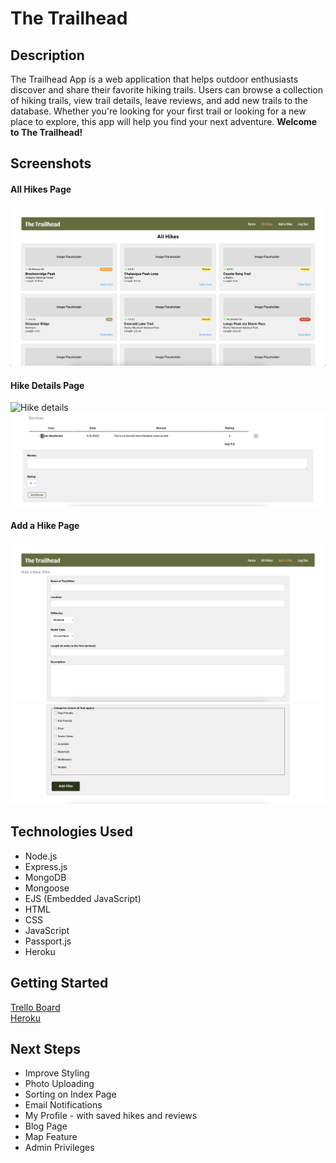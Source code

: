 # The Trailhead

## Description

The Trailhead App is a web application that helps outdoor enthusiasts discover and share their favorite hiking trails. Users can browse a collection of hiking trails, view trail details, leave reviews, and add new trails to the database. Whether you're looking for your first trail or looking for a new place to explore, this app will help you find your next adventure. **Welcome to The Trailhead!**

## Screenshots
#### All Hikes Page
![All Hikes Page](public/images/hikes-index.png)

#### Hike Details Page
![Hike details](public/images/show-1.png)
![Hike Reviews](public/images/show-2.png)

#### Add a Hike Page
![Add a Hike 1](public/images/add-1.png)
![Add a Hike 2](public/images/add-2.png)

## Technologies Used

- Node.js
- Express.js
- MongoDB
- Mongoose
- EJS (Embedded JavaScript)
- HTML
- CSS
- JavaScript
- Passport.js
- Heroku

## Getting Started 
[Trello Board](https://trello.com/b/0SbNbZs9/sei-hikingappuserstories)  
[Heroku]()

## Next Steps 

- Improve Styling 
- Photo Uploading 
- Sorting on Index Page
- Email Notifications 
- My Profile - with saved hikes and reviews
- Blog Page
- Map Feature
- Admin Privileges 
